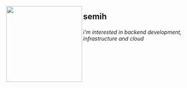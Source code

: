 <img src="https://github.com/bbsemih/bbsemih/assets/90466553/7574332f-9697-4ece-99e3-07b5a16c2409" align="left" width="200"> <h2>semih</h2>

###### i'm interested in backend development, infrastructure and cloud


